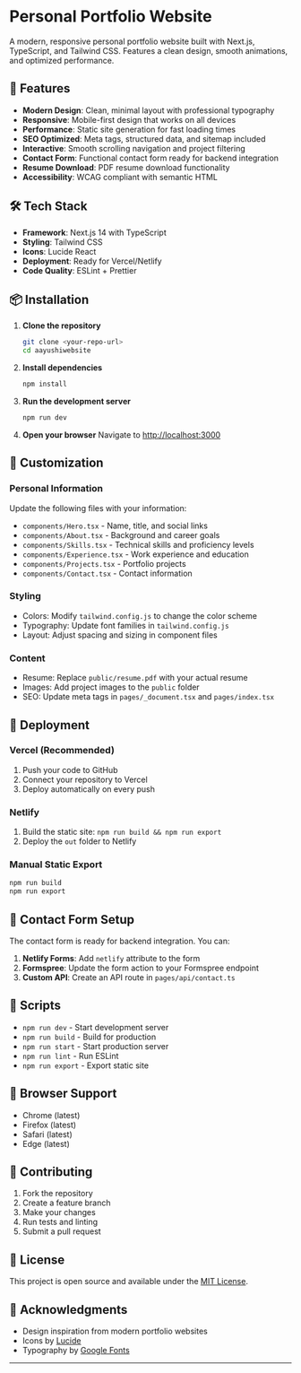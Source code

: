 # Personal Portfolio Website

A modern, responsive personal portfolio website built with Next.js, TypeScript, and Tailwind CSS. Features a clean design, smooth animations, and optimized performance.

## 🚀 Features

- **Modern Design**: Clean, minimal layout with professional typography
- **Responsive**: Mobile-first design that works on all devices
- **Performance**: Static site generation for fast loading times
- **SEO Optimized**: Meta tags, structured data, and sitemap included
- **Interactive**: Smooth scrolling navigation and project filtering
- **Contact Form**: Functional contact form ready for backend integration
- **Resume Download**: PDF resume download functionality
- **Accessibility**: WCAG compliant with semantic HTML

## 🛠️ Tech Stack

- **Framework**: Next.js 14 with TypeScript
- **Styling**: Tailwind CSS
- **Icons**: Lucide React
- **Deployment**: Ready for Vercel/Netlify
- **Code Quality**: ESLint + Prettier

## 📦 Installation

1. **Clone the repository**
   ```bash
   git clone <your-repo-url>
   cd aayushiwebsite
   ```

2. **Install dependencies**
   ```bash
   npm install
   ```

3. **Run the development server**
   ```bash
   npm run dev
   ```

4. **Open your browser**
   Navigate to [http://localhost:3000](http://localhost:3000)

## 🎨 Customization

### Personal Information
Update the following files with your information:

- `components/Hero.tsx` - Name, title, and social links
- `components/About.tsx` - Background and career goals
- `components/Skills.tsx` - Technical skills and proficiency levels
- `components/Experience.tsx` - Work experience and education
- `components/Projects.tsx` - Portfolio projects
- `components/Contact.tsx` - Contact information

### Styling
- Colors: Modify `tailwind.config.js` to change the color scheme
- Typography: Update font families in `tailwind.config.js`
- Layout: Adjust spacing and sizing in component files

### Content
- Resume: Replace `public/resume.pdf` with your actual resume
- Images: Add project images to the `public` folder
- SEO: Update meta tags in `pages/_document.tsx` and `pages/index.tsx`

## 🚀 Deployment

### Vercel (Recommended)
1. Push your code to GitHub
2. Connect your repository to Vercel
3. Deploy automatically on every push

### Netlify
1. Build the static site: `npm run build && npm run export`
2. Deploy the `out` folder to Netlify

### Manual Static Export
```bash
npm run build
npm run export
```

## 📧 Contact Form Setup

The contact form is ready for backend integration. You can:

1. **Netlify Forms**: Add `netlify` attribute to the form
2. **Formspree**: Update the form action to your Formspree endpoint
3. **Custom API**: Create an API route in `pages/api/contact.ts`

## 🔧 Scripts

- `npm run dev` - Start development server
- `npm run build` - Build for production
- `npm run start` - Start production server
- `npm run lint` - Run ESLint
- `npm run export` - Export static site

## 📱 Browser Support

- Chrome (latest)
- Firefox (latest)
- Safari (latest)
- Edge (latest)

## 🤝 Contributing

1. Fork the repository
2. Create a feature branch
3. Make your changes
4. Run tests and linting
5. Submit a pull request

## 📄 License

This project is open source and available under the [MIT License](LICENSE).

## 🙏 Acknowledgments

- Design inspiration from modern portfolio websites
- Icons by [Lucide](https://lucide.dev/)
- Typography by [Google Fonts](https://fonts.google.com/)

---